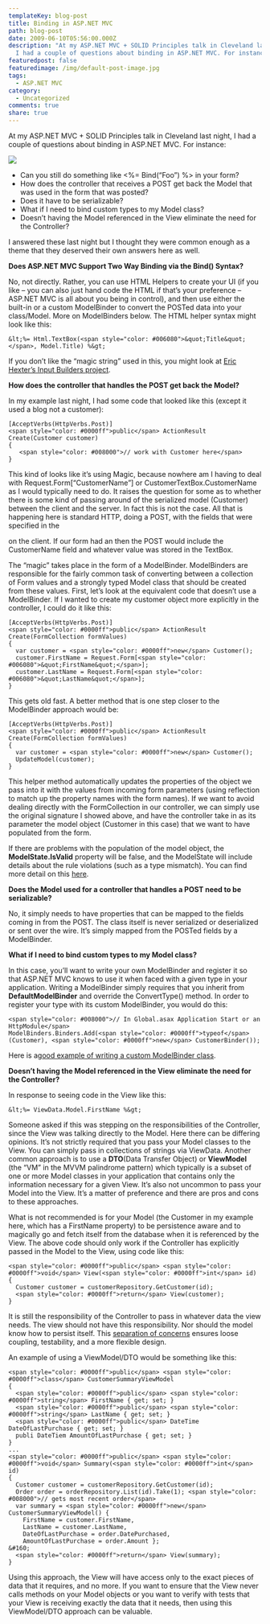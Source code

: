 ```yaml
---
templateKey: blog-post
title: Binding in ASP.NET MVC
path: blog-post
date: 2009-06-10T05:56:00.000Z
description: "At my ASP.NET MVC + SOLID Principles talk in Cleveland last night,
  I had a couple of questions about binding in ASP.NET MVC. For instance:"
featuredpost: false
featuredimage: /img/default-post-image.jpg
tags:
  - ASP.NET MVC
category:
  - Uncategorized
comments: true
share: true
---
```

At my ASP.NET MVC + SOLID Principles talk in Cleveland last night, I had a couple of questions about binding in ASP.NET MVC. For instance:

![](/img/asp-net.jpg)

* Can you still do something like <%= Bind(“Foo”) %> in your form?
* How does the controller that receives a POST get back the Model that was used in the form that was posted?
* Does it have to be serializable?
* What if I need to bind custom types to my Model class?
* Doesn’t having the Model referenced in the View eliminate the need for the Controller?

I answered these last night but I thought they were common enough as a theme that they deserved their own answers here as well.

**Does ASP.NET MVC Support Two Way Binding via the Bind() Syntax?**

No, not directly. Rather, you can use HTML Helpers to create your UI (if you like – you can also just hand code the HTML if that’s your preference – ASP.NET MVC is all about you being in control), and then use either the built-in or a custom ModelBinder to convert the POSTed data into your class/Model. More on ModelBinders below. The HTML helper syntax might look like this:

```
&lt;%= Html.TextBox(<span style="color: #006080">&quot;Title&quot;</span>, Model.Title) %&gt;
```

If you don’t like the “magic string” used in this, you might look at [Eric Hexter’s Input Builders project](http://www.lostechies.com/blogs/hex/archive/2009/06/09/opinionated-input-builders-for-asp-net-mvc-using-partials-part-i.aspx).



**How does the controller that handles the POST get back the Model?**

In my example last night, I had some code that looked like this (except it used a blog not a customer):

```
[AcceptVerbs(HttpVerbs.Post)]
<span style="color: #0000ff">public</span> ActionResult Create(Customer customer)
{
   <span style="color: #008000">// work with Customer here</span>
}
```

This kind of looks like it’s using Magic, because nowhere am I having to deal with Request.Form\[“CustomerName”] or CustomerTextBox.CustomerName as I would typically need to do. It raises the question for some as to whether there is some kind of passing around of the serialized model (Customer) between the client and the server. In fact this is not the case. All that is happening here is standard HTTP, doing a POST, with the fields that were specified in the <form> on the client. If our form had an <intput type=”text” name=”CustomerName” /> then the POST would include the CustomerName field and whatever value was stored in the TextBox.

The “magic” takes place in the form of a ModelBinder. ModelBinders are responsible for the fairly common task of converting between a collection of Form values and a strongly typed Model class that should be created from these values. First, let’s look at the equivalent code that doesn’t use a ModelBinder. If I wanted to create my customer object more explicitly in the controller, I could do it like this:

```
[AcceptVerbs(HttpVerbs.Post)]
<span style="color: #0000ff">public</span> ActionResult Create(FormCollection formValues)
{
  var customer = <span style="color: #0000ff">new</span> Customer();
  customer.FirstName = Request.Form[<span style="color: #006080">&quot;FirstName&quot;</span>];
  customer.LastName = Request.Form[<span style="color: #006080">&quot;LastName&quot;</span>];
}
```

This gets old fast. A better method that is one step closer to the ModelBinder approach would be:

```
[AcceptVerbs(HttpVerbs.Post)]
<span style="color: #0000ff">public</span> ActionResult Create(FormCollection formValues)
{
  var customer = <span style="color: #0000ff">new</span> Customer();
  UpdateModel(customer);
}
```

This helper method automatically updates the properties of the object we pass into it with the values from incoming form parameters (using reflection to match up the property names with the form names). If we want to avoid dealing directly with the FormCollection in our controller, we can simply use the original signature I showed above, and have the controller take in as its parameter the model object (Customer in this case) that we want to have populated from the form.

If there are problems with the population of the model object, the **ModelState.IsValid** property will be false, and the ModelState will include details about the rule violations (such as a type mismatch). You can find more detail on this [here](http://nerddinnerbook.s3.amazonaws.com/Part5.htm).



**Does the Model used for a controller that handles a POST need to be serializable?**

No, it simply needs to have properties that can be mapped to the fields coming in from the POST. The class itself is never serialized or deserialized or sent over the wire. It’s simply mapped from the POSTed fields by a ModelBinder.



**What if I need to bind custom types to my Model class?**

In this case, you’ll want to write your own ModelBinder and register it so that ASP.NET MVC knows to use it when faced with a given type in your application. Writing a ModelBinder simply requires that you inherit from **DefaultModelBinder** and override the ConvertType() method. In order to register your type with its custom ModelBinder, you would do this:



```
<span style="color: #008000">// In Global.asax Application Start or an HttpModule</span>
ModelBinders.Binders.Add(<span style="color: #0000ff">typeof</span>(Customer), <span style="color: #0000ff">new</span> CustomerBinder());
```

Here is a[good example of writing a custom ModelBinder class](http://www.singingeels.com/Articles/Model_Binders_in_ASPNET_MVC.aspx).



**Doesn’t having the Model referenced in the View eliminate the need for the Controller?**

In response to seeing code in the View like this:

```
&lt;%= ViewData.Model.FirstName %&gt;
```

Someone asked if this was stepping on the responsibilities of the Controller, since the View was talking directly to the Model. Here there can be differing opinions. It’s not strictly required that you pass your Model classes to the View. You can simply pass in collections of strings via ViewData. Another common approach is to use a **DTO**(Data Transfer Object) or **ViewModel** (the “VM” in the MVVM palindrome pattern) which typically is a subset of one or more Model classes in your application that contains only the information necessary for a given View. It’s also not uncommon to pass your Model into the View. It’s a matter of preference and there are pros and cons to these approaches.

What is not recommended is for your Model (the Customer in my example here, which has a FirstName property) to be persistence aware and to magically go and fetch itself from the database when it is referenced by the View. The above code should only work if the Controller has explicitly passed in the Model to the View, using code like this:

```
<span style="color: #0000ff">public</span> <span style="color: #0000ff">void</span> View(<span style="color: #0000ff">int</span> id)
{
  Customer customer = customerRepository.GetCustomer(id);
  <span style="color: #0000ff">return</span> View(customer);
}
```

It is still the responsibility of the Controller to pass in whatever data the view needs. The view should not have this responsibility. Nor should the model know how to persist itself. This [separation of concerns](http://en.wikipedia.org/wiki/Separation_of_concerns) ensures loose coupling, testability, and a more flexible design.

An example of using a ViewModel/DTO would be something like this:

```
<span style="color: #0000ff">public</span> <span style="color: #0000ff">class</span> CustomerSummaryViewModel
{
  <span style="color: #0000ff">public</span> <span style="color: #0000ff">string</span> FirstName { get; set; }
  <span style="color: #0000ff">public</span> <span style="color: #0000ff">string</span> LastName { get; set; }
  <span style="color: #0000ff">public</span> DateTime DateOfLastPurchase { get; set; }
  publi DateTiem AmountOfLastPurchase { get; set; }
}
...
<span style="color: #0000ff">public</span> <span style="color: #0000ff">void</span> Summary(<span style="color: #0000ff">int</span> id)
{
  Customer customer = customerRepository.GetCustomer(id);
  Order order = orderRepository.List(id).Take(1); <span style="color: #008000">// gets most recent order</span>
  var summary = <span style="color: #0000ff">new</span> CustomerSummaryViewModel() {
    FirstName = customer.FirstName,
    LastName = customer.LastName,
    DateOfLastPurchase = order.DatePurchased,
    AmountOfLastPurchase = order.Amount };
&#160;
  <span style="color: #0000ff">return</span> View(summary);
}
```

Using this approach, the View will have access only to the exact pieces of data that it requires, and no more. If you want to ensure that the View never calls methods on your Model objects or you want to verify with tests that your View is receiving exactly the data that it needs, then using this ViewModel/DTO approach can be valuable.